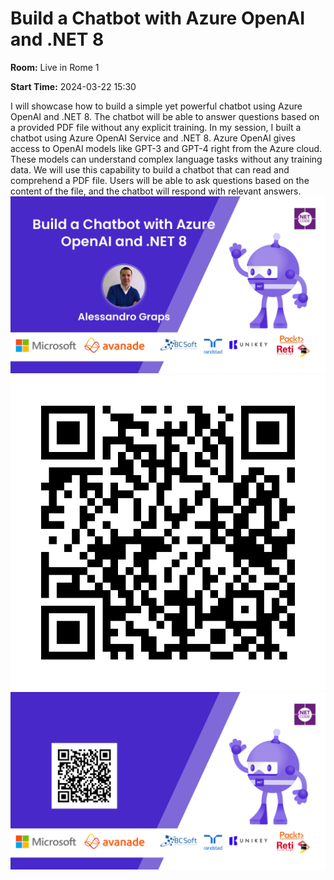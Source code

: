 # Build a Chatbot with Azure OpenAI and .NET 8
**Room:** Live in Rome 1

**Start Time:** 2024-03-22 15:30

I will showcase how to build a simple yet powerful chatbot using Azure OpenAI and .NET 8. The chatbot will be able to answer questions based on a provided PDF file without any explicit training. In my session, I built a chatbot using Azure OpenAI Service and .NET 8. Azure OpenAI gives access to OpenAI models like GPT-3 and GPT-4 right from the Azure cloud. These models can understand complex language tasks without any training data. We will use this capability to build a chatbot that can read and comprehend a PDF file. Users will be able to ask questions based on the content of the file, and the chatbot will respond with relevant answers.
![Banner](room1_15_30.jpeg 'SessionBanner')
![QR](qr.png 'Qr')
![Voting Banner](votingBanner.png 'Voting Banner')

